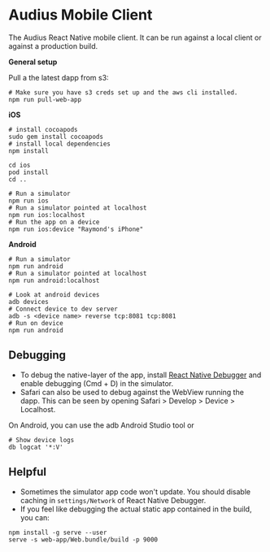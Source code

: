 # Audius Mobile Client

The Audius React Native mobile client.
It can be run against a local client or against a production build.

**General setup**

Pull a the latest dapp from s3:

```
# Make sure you have s3 creds set up and the aws cli installed.
npm run pull-web-app
```

**iOS**
```
# install cocoapods
sudo gem install cocoapods
# install local dependencies
npm install 

cd ios
pod install
cd ..

# Run a simulator
npm run ios
# Run a simulator pointed at localhost
npm run ios:localhost
# Run the app on a device
npm run ios:device "Raymond's iPhone"
```

**Android**
```
# Run a simulator
npm run android
# Run a simulator pointed at localhost
npm run android:localhost

# Look at android devices
adb devices
# Connect device to dev server
adb -s <device name> reverse tcp:8081 tcp:8081
# Run on device
npm run android
```

## Debugging

* To debug the native-layer of the app, install [React Native Debugger](https://github.com/jhen0409/react-native-debugger) and enable debugging (Cmd + D) in the simulator.
* Safari can also be used to debug against the WebView running the dapp. This can be seen by opening Safari > Develop > Device > Localhost.

On Android, you can use the adb Android Studio tool or
```
# Show device logs
db logcat '*:V'
```

## Helpful

* Sometimes the simulator app code won't update. You should disable caching in `settings/Network` of React Native Debugger.
* If you feel like debugging the actual static app contained in the build, you can:
```
npm install -g serve --user
serve -s web-app/Web.bundle/build -p 9000
```
